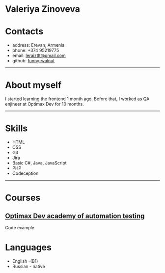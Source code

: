 Valeriya Zinoveva
=================
# Contacts #
* address: Erevan, Armenia
* phone: +374 95219775
* email: leraiztlt@gmail.com
* github: [funny-walnut](https://github.com/funny-walnut)

---
# About myself #
I started learning the frontend 1 month ago. Before that, I worked as QA enjineer at Optimax Dev for 10 months.

---
# Skills #
* HTML 
* CSS
* Git
* Jira
* Basic C#, Java, JavaScript
* PHP
* Codeception
---
# Courses #
[Optimax Dev academy of automation testing](https://optimax.dev/academy/)
---
Code example
# Languages
* English -(B1)
* Russian - native
